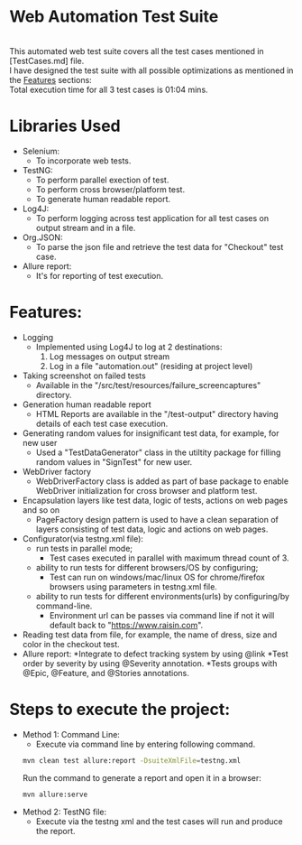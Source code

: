 # Web Automation Test Suite

<br/>This automated web test suite covers all the test cases mentioned in [TestCases.md] file.
<br/>I have designed the test suite with all possible optimizations as mentioned in the [Features](#features) sections: 
<br/>Total execution time for all 3 test cases is 01:04 mins.

# Libraries Used

* Selenium:
    * To incorporate web tests.
* TestNG:
    * To perform parallel exection of test.
    * To perform cross browser/platform test.
    * To generate human readable report.
* Log4J:
    * To perform logging across test application for all test cases on output stream and in a file.
* Org.JSON:
    * To parse the json file and retrieve the test data for "Checkout" test case.
* Allure report: 
    * It's for reporting of test execution.
# Features:

* Logging
    - Implemented using Log4J to log at 2 destinations:
        1. Log messages on output stream
        2. Log in a file "automation.out" (residing at project level)
* Taking screenshot on failed tests
    - Available in the "/src/test/resources/failure_screencaptures" directory.
* Generation human readable report
    - HTML Reports are available in the "/test-output" directory having details of each test case execution.
* Generating random values for insignificant test data, for example, for new user
    - Used a "TestDataGenerator" class in the utiltity package for filling random values in "SignTest" for new user.
* WebDriver factory
    - WebDriverFactory class is added as part of base package to enable WebDriver initialization for cross browser and platform test.
* Encapsulation layers like test data, logic of tests, actions on web pages and so on
    - PageFactory design pattern is used to have a clean separation of layers consisting of test data, logic
    and actions on web pages.
* Configurator(via testng.xml file):
  * run tests in parallel mode;
    - Test cases executed in parallel with maximum thread count of 3.
  * ability to run tests for different browsers/OS by configuring;
    - Test can run on windows/mac/linux OS for chrome/firefox browsers using parameters in testng.xml file.
  * ability to run tests for different environments(urls) by configuring/by command-line.
    - Environment url can be passes via command line if not it will default back to "https://www.raisin.com".
* Reading test data from file, for example, the name of dress, size and color in the checkout test.
* Allure report: 
  *Integrate to defect tracking system by using @link
  *Test order by severity by using @Severity annotation.
  *Tests groups with @Epic, @Feature, and @Stories annotations.

# Steps to execute the project:

* Method 1: Command Line:
    * Execute via command line by entering following command.
    ```bash
    mvn clean test allure:report -DsuiteXmlFile=testng.xml
    ```
    Run the command to generate a report and open it in a browser: 
    ```bash
    mvn allure:serve
    ```
* Method 2: TestNG file:
    * Execute via the testng xml and the test cases will run and produce the report.

